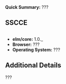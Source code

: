 
**Quick Summary:** ???


## SSCCE

```elm

```

- **elm/core:** 1.0._
- **Browser:** ???
- **Operating System:** ???


## Additional Details

???
